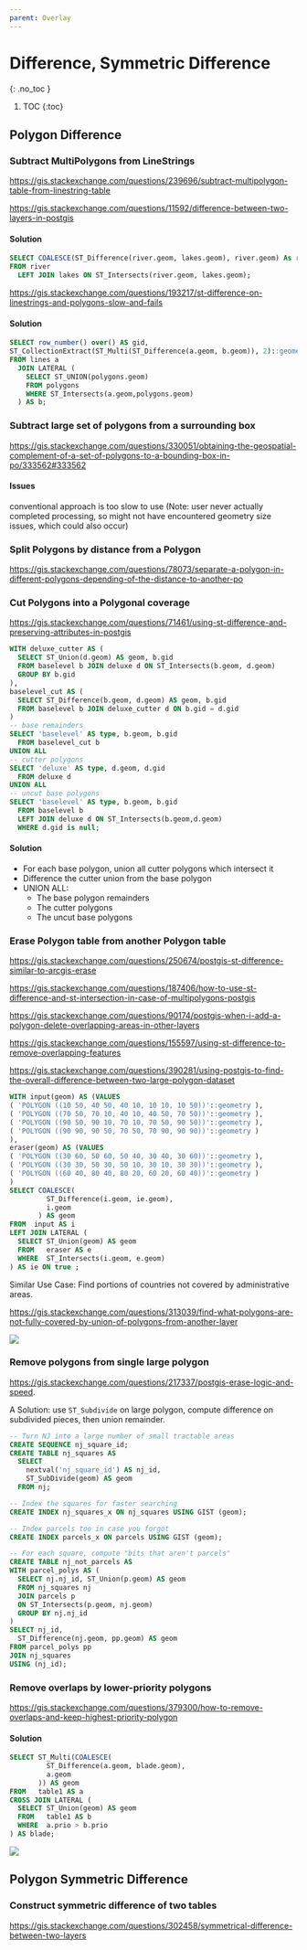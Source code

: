 ```yaml
---
parent: Overlay
---
```


# Difference, Symmetric Difference
{: .no_toc }

1. TOC
{:toc}

## Polygon Difference

### Subtract MultiPolygons from LineStrings
https://gis.stackexchange.com/questions/239696/subtract-multipolygon-table-from-linestring-table

https://gis.stackexchange.com/questions/11592/difference-between-two-layers-in-postgis
#### Solution
```sql
SELECT COALESCE(ST_Difference(river.geom, lakes.geom), river.geom) As river_geom 
FROM river 
  LEFT JOIN lakes ON ST_Intersects(river.geom, lakes.geom);
```

https://gis.stackexchange.com/questions/193217/st-difference-on-linestrings-and-polygons-slow-and-fails



#### Solution
```sql
SELECT row_number() over() AS gid,
ST_CollectionExtract(ST_Multi(ST_Difference(a.geom, b.geom)), 2)::geometry(MultiLineString, 27700) as geom
FROM lines a
  JOIN LATERAL (
    SELECT ST_UNION(polygons.geom)
    FROM polygons
    WHERE ST_Intersects(a.geom,polygons.geom)
  ) AS b;
```

### Subtract large set of polygons from a surrounding box
https://gis.stackexchange.com/questions/330051/obtaining-the-geospatial-complement-of-a-set-of-polygons-to-a-bounding-box-in-po/333562#333562

#### Issues
conventional approach is too slow to use  (Note: user never actually completed processing, so might not have encountered geometry size issues, which could also occur)

### Split Polygons by distance from a Polygon
https://gis.stackexchange.com/questions/78073/separate-a-polygon-in-different-polygons-depending-of-the-distance-to-another-po

### Cut Polygons into a Polygonal coverage
https://gis.stackexchange.com/questions/71461/using-st-difference-and-preserving-attributes-in-postgis

```sql
WITH deluxe_cutter AS (
  SELECT ST_Union(d.geom) AS geom, b.gid
  FROM baselevel b JOIN deluxe d ON ST_Intersects(b.geom, d.geom)
  GROUP BY b.gid
),
baselevel_cut AS (
  SELECT ST_Difference(b.geom, d.geom) AS geom, b.gid
  FROM baselevel b JOIN deluxe_cutter d ON b.gid = d.gid
)
-- base remainders
SELECT 'baselevel' AS type, b.geom, b.gid
  FROM baselevel_cut b
UNION ALL
-- cutter polygons
SELECT 'deluxe' AS type, d.geom, d.gid
  FROM deluxe d
UNION ALL
-- uncut base polygons
SELECT 'baselevel' AS type, b.geom, b.gid
  FROM baselevel b 
  LEFT JOIN deluxe d ON ST_Intersects(b.geom,d.geom)
  WHERE d.gid is null;
```

#### Solution
* For each base polygon, union all cutter polygons which intersect it
* Difference the cutter union from the base polygon
* UNION ALL:
  * The base polygon remainders
  * The cutter polygons
  * The uncut base polygons

### Erase Polygon table from another Polygon table
<https://gis.stackexchange.com/questions/250674/postgis-st-difference-similar-to-arcgis-erase>

<https://gis.stackexchange.com/questions/187406/how-to-use-st-difference-and-st-intersection-in-case-of-multipolygons-postgis>

<https://gis.stackexchange.com/questions/90174/postgis-when-i-add-a-polygon-delete-overlapping-areas-in-other-layers>

<https://gis.stackexchange.com/questions/155597/using-st-difference-to-remove-overlapping-features>

<https://gis.stackexchange.com/questions/390281/using-postgis-to-find-the-overall-difference-between-two-large-polygon-dataset>

```sql
WITH input(geom) AS (VALUES
( 'POLYGON ((10 50, 40 50, 40 10, 10 10, 10 50))'::geometry ),
( 'POLYGON ((70 50, 70 10, 40 10, 40 50, 70 50))'::geometry ),
( 'POLYGON ((90 50, 90 10, 70 10, 70 50, 90 50))'::geometry ),
( 'POLYGON ((90 90, 90 50, 70 50, 70 90, 90 90))'::geometry )
),
eraser(geom) AS (VALUES
( 'POLYGON ((30 60, 50 60, 50 40, 30 40, 30 60))'::geometry ),
( 'POLYGON ((30 30, 50 30, 50 10, 30 10, 30 30))'::geometry ),
( 'POLYGON ((60 40, 80 40, 80 20, 60 20, 60 40))'::geometry )
)
SELECT COALESCE(
         ST_Difference(i.geom, ie.geom),
         i.geom
       ) AS geom
FROM  input AS i
LEFT JOIN LATERAL (
  SELECT ST_Union(geom) AS geom
  FROM   eraser AS e
  WHERE  ST_Intersects(i.geom, e.geom)
) AS ie ON true ;
```

Similar Use Case: Find portions of countries not covered by administrative areas.

<https://gis.stackexchange.com/questions/313039/find-what-polygons-are-not-fully-covered-by-union-of-polygons-from-another-layer>

![](https://i.stack.imgur.com/0kFJj.png)

### Remove polygons from single large polygon

<https://gis.stackexchange.com/questions/217337/postgis-erase-logic-and-speed>.  

A Solution: use `ST_Subdivide` on large polygon, compute difference on subdivided pieces, then union remainder.

```sql
-- Turn NJ into a large number of small tractable areas
CREATE SEQUENCE nj_square_id;
CREATE TABLE nj_squares AS
  SELECT 
    nextval('nj_square_id') AS nj_id, 
    ST_SubDivide(geom) AS geom
  FROM nj;

-- Index the squares for faster searching
CREATE INDEX nj_squares_x ON nj_squares USING GIST (geom);

-- Index parcels too in case you forgot
CREATE INDEX parcels_x ON parcels USING GIST (geom);

-- For each square, compute "bits that aren't parcels"
CREATE TABLE nj_not_parcels AS
WITH parcel_polys AS (
  SELECT nj.nj_id, ST_Union(p.geom) AS geom
  FROM nj_squares nj
  JOIN parcels p
  ON ST_Intersects(p.geom, nj.geom)
  GROUP BY nj.nj_id
)
SELECT nj_id,
  ST_Difference(nj.geom, pp.geom) AS geom
FROM parcel_polys pp 
JOIN nj_squares
USING (nj_id);
```


### Remove overlaps by lower-priority polygons
https://gis.stackexchange.com/questions/379300/how-to-remove-overlaps-and-keep-highest-priority-polygon

#### Solution

```sql
SELECT ST_Multi(COALESCE(
         ST_Difference(a.geom, blade.geom),
         a.geom
       )) AS geom
FROM   table1 AS a
CROSS JOIN LATERAL (
  SELECT ST_Union(geom) AS geom
  FROM   table1 AS b
  WHERE  a.prio > b.prio
) AS blade;
```

![](https://i.stack.imgur.com/W326R.png)



## Polygon Symmetric Difference

### Construct symmetric difference of two tables
https://gis.stackexchange.com/questions/302458/symmetrical-difference-between-two-layers


